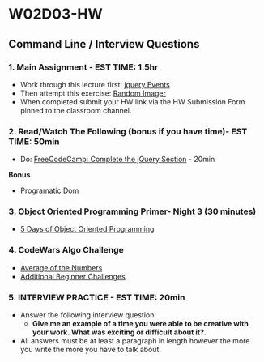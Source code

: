 # W02D03-HW

## Command Line / Interview Questions

### 1. Main Assignment - EST TIME: 1.5hr
- Work through this lecture first: [jquery Events](https://git.generalassemb.ly/SEIR-329/js-programmatic-dom-and-events/tree/master/instructor_notes)
- Then attempt this exercise: [Random Imager](./random-imager.md)
- When completed submit your HW link via the HW Submission Form pinned to the classroom channel.


### 2. Read/Watch The Following (bonus if you have time)- EST TIME: 50min
 - Do: [FreeCodeCamp: Complete the jQuery Section](https://learn.freecodecamp.org/front-end-libraries/jquery) - 20min
 
 **Bonus**
 - [Programatic Dom](https://git.generalassemb.ly/SEIR-831/js-programmatic-dom-and-events/blob/master/instructor_notes/programmatic_dom.md)

### 3. Object Oriented Programming Primer- Night 3 (30 minutes)

- [ 5 Days of Object Oriented Programming ](https://git.generalassemb.ly/SEIR-329/5daysofOOP)

### 4. CodeWars Algo Challenge

 - [Average of the Numbers](https://www.codewars.com/kata/55d277882e139d0b6000005d/train/javascript)
 - [Additional Beginner Challenges](https://www.codewars.com/kata/search/javascript?q=Grasshopper&&beta=false)


### 5.  INTERVIEW PRACTICE - EST TIME: 20min


- Answer the following interview question: 
    - **Give me an example of a time you were able to be creative with your work. What was exciting or difficult about it?**.
- All answers must be at least a paragraph in length however the more you write the more you have to talk about.

